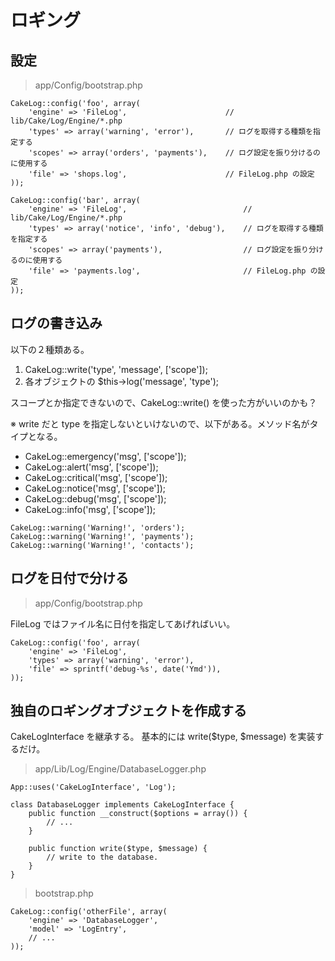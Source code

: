 # ロギング

## 設定

> app/Config/bootstrap.php

```
CakeLog::config('foo', array(
	'engine' => 'FileLog',						// lib/Cake/Log/Engine/*.php
	'types' => array('warning', 'error'),		// ログを取得する種類を指定する
	'scopes' => array('orders', 'payments'),	// ログ設定を振り分けるのに使用する
	'file' => 'shops.log',						// FileLog.php の設定
));

CakeLog::config('bar', array(
	'engine' => 'FileLog',							// lib/Cake/Log/Engine/*.php
	'types' => array('notice', 'info', 'debug'),	// ログを取得する種類を指定する
	'scopes' => array('payments'),					// ログ設定を振り分けるのに使用する
	'file' => 'payments.log',						// FileLog.php の設定
));
```

## ログの書き込み

以下の２種類ある。

1. CakeLog::write('type', 'message', ['scope']);
2. 各オブジェクトの $this->log('message', 'type');

スコープとか指定できないので、CakeLog::write() を使った方がいいのかも？

※ write だと type を指定しないといけないので、以下がある。メソッド名がタイプとなる。
- CakeLog::emergency('msg', ['scope']);
- CakeLog::alert('msg', ['scope']);
- CakeLog::critical('msg', ['scope']);
- CakeLog::notice('msg', ['scope']);
- CakeLog::debug('msg', ['scope']);
- CakeLog::info('msg', ['scope']);

```
CakeLog::warning('Warning!', 'orders');
CakeLog::warning('Warning!', 'payments');
CakeLog::warning('Warning!', 'contacts');
```

## ログを日付で分ける

> app/Config/bootstrap.php

FileLog ではファイル名に日付を指定してあげればいい。

```
CakeLog::config('foo', array(
	'engine' => 'FileLog',
	'types' => array('warning', 'error'),
	'file' => sprintf('debug-%s', date('Ymd')),
));
```

## 独自のロギングオブジェクトを作成する

CakeLogInterface を継承する。
基本的には write($type, $message) を実装するだけ。

> app/Lib/Log/Engine/DatabaseLogger.php

```
App::uses('CakeLogInterface', 'Log');

class DatabaseLogger implements CakeLogInterface {
    public function __construct($options = array()) {
        // ...
    }

    public function write($type, $message) {
        // write to the database.
    }
}
```

> bootstrap.php

```
CakeLog::config('otherFile', array(
    'engine' => 'DatabaseLogger',
    'model' => 'LogEntry',
    // ...
));
```
